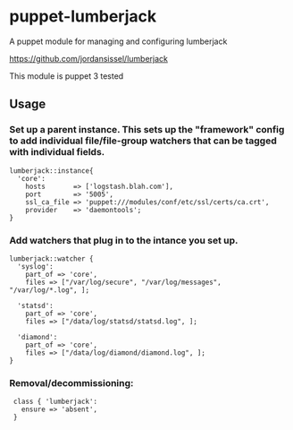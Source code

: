 # puppet-lumberjack

A puppet module for managing and configuring lumberjack

https://github.com/jordansissel/lumberjack

This module is puppet 3 tested

## Usage

### Set up a parent instance.  This sets up the "framework" config to add individual file/file-group watchers that can be tagged with individual fields.

    lumberjack::instance{
      'core':
        hosts       => ['logstash.blah.com'],
        port        => '5005',
        ssl_ca_file => 'puppet:///modules/conf/etc/ssl/certs/ca.crt',
        provider    => 'daemontools';
    }

### Add watchers that plug in to the intance you set up.
    lumberjack::watcher {
      'syslog':
        part_of => 'core',
        files => ["/var/log/secure", "/var/log/messages", "/var/log/*.log", ];

      'statsd':
        part_of => 'core',
        files => ["/data/log/statsd/statsd.log", ];

      'diamond':
        part_of => 'core',
        files => ["/data/log/diamond/diamond.log", ];
    }

### Removal/decommissioning:

     class { 'lumberjack':
       ensure => 'absent',
     }
